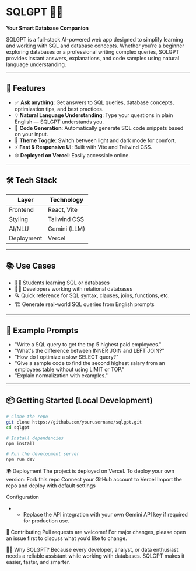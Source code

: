 # SQLGPT 🧠💾  
**Your Smart Database Companion**

SQLGPT is a full-stack AI-powered web app designed to simplify learning and working with SQL and database concepts. Whether you're a beginner exploring databases or a professional writing complex queries, SQLGPT provides instant answers, explanations, and code samples using natural language understanding.

---

## 🚀 Features

- ✅ **Ask anything**: Get answers to SQL queries, database concepts, optimization tips, and best practices.
- 💡 **Natural Language Understanding**: Type your questions in plain English — SQLGPT understands you.
- 💬 **Code Generation**: Automatically generate SQL code snippets based on your input.
- 🎨 **Theme Toggle**: Switch between light and dark mode for comfort.
- ⚡ **Fast & Responsive UI**: Built with Vite and Tailwind CSS.
- 🌐 **Deployed on Vercel**: Easily accessible online.

---

## 🛠 Tech Stack

| Layer       | Technology             |
|-------------|------------------------|
| Frontend    | React, Vite            |
| Styling     | Tailwind CSS           |
| AI/NLU      | Gemini (LLM)           |
| Deployment  | Vercel                 |

---

## 📚 Use Cases

- 🧑‍🎓 Students learning SQL or databases
- 🧑‍💻 Developers working with relational databases
- 🔍 Quick reference for SQL syntax, clauses, joins, functions, etc.
- 🏗️ Generate real-world SQL queries from English prompts

---

## 🧪 Example Prompts

- "Write a SQL query to get the top 5 highest paid employees."
- "What's the difference between INNER JOIN and LEFT JOIN?"
- "How do I optimize a slow SELECT query?"
- "Give a sample code to find the second highest salary from an employees table without using LIMIT or TOP."
- "Explain normalization with examples."

---

## 📦 Getting Started (Local Development)

```bash
# Clone the repo
git clone https://github.com/yourusername/sqlgpt.git
cd sqlgpt

# Install dependencies
npm install

# Run the development server
npm run dev
```

🌍 Deployment
The project is deployed on Vercel. To deploy your own version:
Fork this repo
Connect your GitHub account to Vercel
Import the repo and deploy with default settings

Configuration
 - - Replace the API integration with your own Gemini API key if required for production use.
  
🤝 Contributing
Pull requests are welcome! For major changes, please open an issue first to discuss what you’d like to change.

🙋‍♂️ Why SQLGPT?
Because every developer, analyst, or data enthusiast needs a reliable assistant while working with databases. SQLGPT makes it easier, faster, and smarter.
